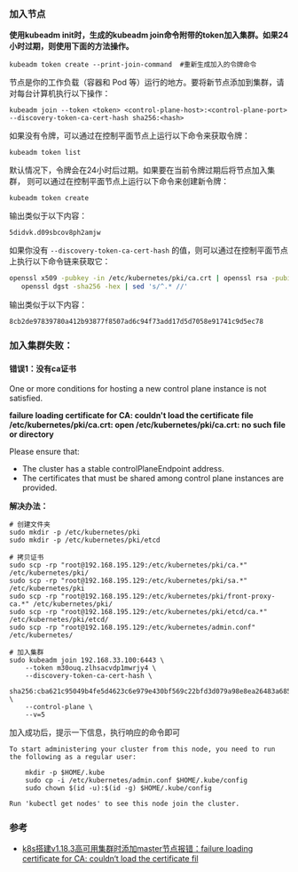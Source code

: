 ### 加入节点

**使用kubeadm init时，生成的kubeadm join命令附带的token加入集群。如果24小时过期，则使用下面的方法操作。**

```shell
kubeadm token create --print-join-command  #重新生成加入的令牌命令
```



节点是你的工作负载（容器和 Pod 等）运行的地方。要将新节点添加到集群，请对每台计算机执行以下操作：

```shell
kubeadm join --token <token> <control-plane-host>:<control-plane-port> --discovery-token-ca-cert-hash sha256:<hash>
```

如果没有令牌，可以通过在控制平面节点上运行以下命令来获取令牌：

```shell
kubeadm token list
```

默认情况下，令牌会在24小时后过期。如果要在当前令牌过期后将节点加入集群， 则可以通过在控制平面节点上运行以下命令来创建新令牌：

```shell
kubeadm token create
```

输出类似于以下内容：

```console
5didvk.d09sbcov8ph2amjw
```

如果你没有 `--discovery-token-ca-cert-hash` 的值，则可以通过在控制平面节点上执行以下命令链来获取它：

```bash
openssl x509 -pubkey -in /etc/kubernetes/pki/ca.crt | openssl rsa -pubin -outform der 2>/dev/null | \
   openssl dgst -sha256 -hex | sed 's/^.* //'
```

输出类似于以下内容：

```console
8cb2de97839780a412b93877f8507ad6c94f73add17d5d7058e91741c9d5ec78
```





### 加入集群失败：

#### 错误1：没有ca证书

One or more conditions for hosting a new control plane instance is not satisfied.

**failure loading certificate for CA: couldn't load the certificate file /etc/kubernetes/pki/ca.crt: open /etc/kubernetes/pki/ca.crt: no such file or directory**

Please ensure that:
* The cluster has a stable controlPlaneEndpoint address.
* The certificates that must be shared among control plane instances are provided.

**解决办法：**

```shell
# 创建文件夹
sudo mkdir -p /etc/kubernetes/pki
sudo mkdir -p /etc/kubernetes/pki/etcd

# 拷贝证书
sudo scp -rp "root@192.168.195.129:/etc/kubernetes/pki/ca.*" /etc/kubernetes/pki/
sudo scp -rp "root@192.168.195.129:/etc/kubernetes/pki/sa.*" /etc/kubernetes/pki
sudo scp -rp "root@192.168.195.129:/etc/kubernetes/pki/front-proxy-ca.*" /etc/kubernetes/pki/
sudo scp -rp "root@192.168.195.129:/etc/kubernetes/pki/etcd/ca.*" /etc/kubernetes/pki/etcd/
sudo scp -rp "root@192.168.195.129:/etc/kubernetes/admin.conf" /etc/kubernetes/

# 加入集群
sudo kubeadm join 192.168.33.100:6443 \
	--token m30ouq.zlhsacvdp1mwrjy4 \
    --discovery-token-ca-cert-hash \
    sha256:cba621c95049b4fe5d4623c6e979e430bf569c22bfd3d079a98e8ea26483a685 \
    --control-plane \
    --v=5
```

加入成功后，提示一下信息，执行响应的命令即可

```shell
To start administering your cluster from this node, you need to run the following as a regular user:

	mkdir -p $HOME/.kube
	sudo cp -i /etc/kubernetes/admin.conf $HOME/.kube/config
	sudo chown $(id -u):$(id -g) $HOME/.kube/config

Run 'kubectl get nodes' to see this node join the cluster.
```



### 参考

- [k8s搭建v1.18.3高可用集群时添加master节点报错：failure loading certificate for CA: couldn‘t load the certificate fil](https://blog.csdn.net/weixin_43815140/article/details/108648756)
